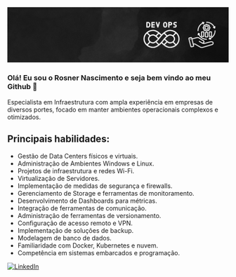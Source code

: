 <img src="banner_devops.jpg">

### Olá! Eu sou o Rosner Nascimento e seja bem vindo ao meu Github 👋

Especialista em Infraestrutura com ampla experiência em empresas de diversos portes, focado em manter ambientes operacionais complexos e otimizados.
## Principais habilidades:
- Gestão de Data Centers físicos e virtuais.
- Administração de Ambientes Windows e Linux.
- Projetos de infraestrutura e redes Wi-Fi.
- Virtualização de Servidores.
- Implementação de medidas de segurança e firewalls.
- Gerenciamento de Storage e ferramentas de monitoramento.
- Desenvolvimento de Dashboards para métricas.
- Integração de ferramentas de comunicação.
- Administração de ferramentas de versionamento.
- Configuração de acesso remoto e VPN.
- Implementação de soluções de backup.
- Modelagem de banco de dados.
- Familiaridade com Docker, Kubernetes e nuvem.
- Competência em sistemas embarcados e programação.

[![LinkedIn](https://img.shields.io/badge/linkedin-%230077B5.svg?&style=for-the-badge&logo=linkedin&logoColor=white)](https://www.linkedin.com/in/rosner-pelaes-nascimento/)

<!--
**rosnerpn/rosnerpn** is a ✨ _special_ ✨ repository because its `README.md` (this file) appears on your GitHub profile.

Here are some ideas to get you started:

- 🔭 I’m currently working on ...
- 🌱 I’m currently learning ...
- 👯 I’m looking to collaborate on ...
- 🤔 I’m looking for help with ...
- 💬 Ask me about ...
- 📫 How to reach me: ...
- 😄 Pronouns: Ele/Dele
- ⚡ Fun fact: ...
-->
